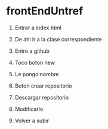 # frontEndUntref
1) Entrar a index.html
2) De ahi ir a la clase correspondiente


1) Entro a github
2) Toco boton new
3) Le pongo nombre
4) Boton crear repositorio
5) Descargar repositorio
6) Modificarlo
7) Volver a subir